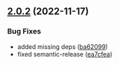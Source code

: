 ## [2.0.2](https://github.com/dwmt/modalis/compare/v2.0.1...v2.0.2) (2022-11-17)


### Bug Fixes

* added missing deps ([ba62099](https://github.com/dwmt/modalis/commit/ba620994f87f7d7749f06a4cc719a759e26e2592))
* fixed semantic-release ([ea7cfea](https://github.com/dwmt/modalis/commit/ea7cfea1b3adc9ae737037c18f3a9ce55c6d90e8))
